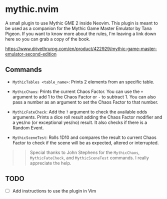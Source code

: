 # mythic.nvim
A small plugin to use Mythic GME 2 inside Neovim. This plugin is meant to be used as a companion for the Mythic Game Master Emulator by Tana Pigeon. If you want to know more about the rules, I'm leaving a link down here so you can grab a copy of the book. 

<https://www.drivethrurpg.com/en/product/422929/mythic-game-master-emulator-second-edition>

## Commands
- `MythicTables <table_name>`: Prints 2 elements from an specific table.

- `MythicChaos`: Prints the current Chaos Factor. You can use the `+` argument
to add 1 to the Chaos Factor or `-` to subtract 1. You can also pass a number as
an argument to set the Chaos Factor to that number.

- `MythicFateCheck`: Add the `?` argument to check the available odds arguments.
Prints a dice roll result adding the Chaos Factor modifier and a yes/no (or
exceptional yes/no) result. It also checks if there is a Random Event.

- `MythicSceneTest`: Rolls 1D10 and compares the result to current Chaos 
Factor to check if the scene will be as expected, altered or interrupted.

>>Special thanks to John Stephens for the `MythicChaos`, `MythicFateCheck`, and
>>`MythicSceneTest` commands. I really appreciate the help.

## TODO
- [ ] Add instructions to use the plugin in Vim
